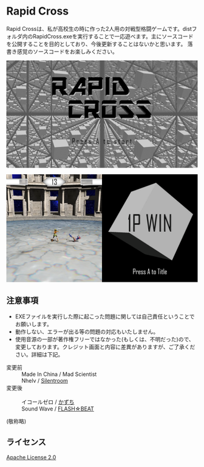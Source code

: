 # Rapid Cross
Rapid Crossは、私が高校生の時に作った2人用の対戦型格闘ゲームです。distフォルダ内のRapidCross.exeを実行することで一応遊べます。主にソースコードを公開することを目的としており、今後更新することはないかと思います。
落書き感覚のソースコードをお楽しみください。  

![タイトル画面](Screenshot/thumbnail.png "タイトル画面")  

![対戦画面とリザルト画面](Screenshot/details.png "対戦画面とリザルト画面")  

## 注意事項

- EXEファイルを実行した際に起こった問題に関しては自己責任ということでお願いします。
- 動作しない、エラーが出る等の問題の対応もいたしません。
- 使用音源の一部が著作権フリーではなかった(もしくは、不明だった)ので、変更しております。クレジット画面と内容に差異がありますが、ご了承ください。詳細は下記。

<dl>
  <dt>変更前</dt>
  <dd>Made In China / Mad Scientist</dd>
  <dd>Nhelv / <a href="https://silentroom.tumblr.com">Silentroom</a></dd>
  </dd>
  <dt>変更後</dt>
  <dd>イコールゼロ / <a href="http://espergakuen.web.fc2.com">かずち</a></dd>
  <dd>Sound Wave / <a href="https://dova-s.jp/_contents/author/profile266.html">FLASH☆BEAT</a></dd>
</dl>
(敬称略)

## ライセンス
[Apache License 2.0](LICENSE)
